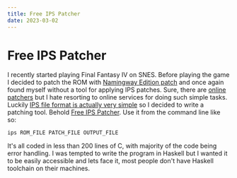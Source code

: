 ```yaml
---
title: Free IPS Patcher
date: 2023-03-02
---
```


Free IPS Patcher
================

I recently started playing Final Fantasy IV on SNES.  Before playing the game I
decided to patch the ROM with [Namingway Edition
patch](https://www.romhacking.net/hacks/2337/) and once again found myself
without a tool for applying IPS patches.  Sure, there are [online
patchers](https://bbbradsmith.github.io/ipstool/) but I hate resorting to online
services for doing such simple tasks.  Luckily [IPS file format is actually very
simple](https://zerosoft.zophar.net/ips.php) so I decided to write a patching
tool.  Behold [Free IPS
Patcher](https://bitbucket.org/jstolarek/free-ips-patcher).  Use it from the
command line like so:

```
ips ROM_FILE PATCH_FILE OUTPUT_FILE
```

It's all coded in less than 200 lines of C, with majority of the code being
error handling.  I was tempted to write the program in Haskell but I wanted it
to be easily accessible and lets face it, most people don't have Haskell
toolchain on their machines.
